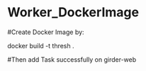 # Worker_DockerImage

#Create Docker Image by:

docker build -t thresh .

#Then add Task successfully on girder-web 
